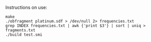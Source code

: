 Instructions on use:

```
make
./obfragment platinum.sdf > /dev/null 2> frequencies.txt
grep INDEX frequencies.txt | awk {'print $3'} | sort | uniq > fragments.txt
./build test.smi
```
